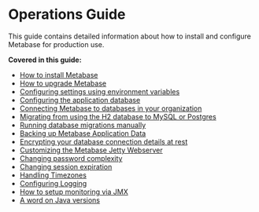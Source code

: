 # Operations Guide

This guide contains detailed information about how to install and configure Metabase for production use.

**Covered in this guide:**

*  [How to install Metabase](installing-metabase.md)
*  [How to upgrade Metabase](upgrading-metabase.md)
*  [Configuring settings using environment variables](environment-variables.md)
*  [Configuring the application database](configuring-application-database.md)
*  [Connecting Metabase to databases in your organization](../administration-guide/01-managing-databases.md)
*  [Migrating from using the H2 database to MySQL or Postgres](migrating-from-h2.md)
*  [Running database migrations manually](running-migrations-manually.md)
*  [Backing up Metabase Application Data](backing-up-metabase-application-data.md)
*  [Encrypting your database connection details at rest](encrypting-database-details-at-rest.md)
*  [Customizing the Metabase Jetty Webserver](customizing-jetty-webserver.md)
*  [Changing password complexity](changing-password-complexity.md)
*  [Changing session expiration](changing-session-expiration.md)
*  [Handling Timezones](handling-timezones.md)
*  [Configuring Logging](log-configuration.md)
*  [How to setup monitoring via JMX](jmx-monitoring.md)
*  [A word on Java versions](java-versions.md)

